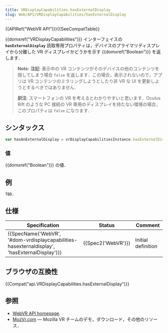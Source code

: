 ```yaml
---
title: VRDisplayCapabilities.hasExternalDisplay
slug: Web/API/VRDisplayCapabilities/hasExternalDisplay
---
```


{{APIRef("WebVR API")}}{{SeeCompatTable}}

{{domxref("VRDisplayCapabilities")}} インターフェイスの **`hasExternalDisplay`** 読取専用プロパティは，デバイスのプライマリディスプレイから分離した VR ディスプレイかどうかを示す {{domxref("Boolean")}} を返します．

> **Note:** **注記**: 表示中の VR コンテンツがそのデバイスの他のコンテンツを隠してしまう場合 `false` を返します．この場合，表示されないので，アプリは VR コンテンツのミラリングしようとしたり非 VR な UI を更新しようとするべきではありません．
>
> **訳注**: スマートフォンの VR を考えるとわかりやすいと思います．Oculus Rift のような PC 接続の VR 専用のディスプレイを持たない環境の場合，このプロパティは `false` になります．

## シンタックス

```js
var hasAnExternalDisplay = vrDisplayCapabilitiesInstance.hasExternalDisplay;
```

### 値

{{domxref("Boolean")}} の値．

## 例

```
TBD.
```

## 仕様

| Specification                                                                                                                | Status                   | Comment            |
| ---------------------------------------------------------------------------------------------------------------------------- | ------------------------ | ------------------ |
| {{SpecName('WebVR', '#dom-vrdisplaycapabilities-hasexternaldisplay', 'hasExternalDisplay')}} | {{Spec2('WebVR')}} | Initial definition |

## ブラウザの互換性

{{Compat("api.VRDisplayCapabilities.hasExternalDisplay")}}

## 参照

- [WebVR API homepage](/ja/docs/Web/API/WebVR_API).
- [MozVr.com](http://mozvr.com/) — Mozilla VR チームのデモ，ダウンロード，その他のリソース．
